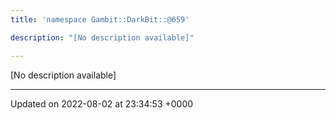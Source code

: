 ```yaml
---
title: 'namespace Gambit::DarkBit::@659'

description: "[No description available]"

---
```







[No description available]






-------------------------------

Updated on 2022-08-02 at 23:34:53 +0000
